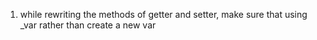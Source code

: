 1. while rewriting the methods of getter and setter, make sure that using \_var rather than create a new var 
